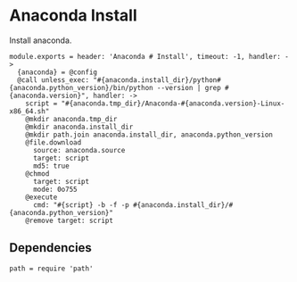 
# Anaconda Install

Install anaconda.

    module.exports = header: 'Anaconda # Install', timeout: -1, handler: ->
      {anaconda} = @config
      @call unless_exec: "#{anaconda.install_dir}/python#{anaconda.python_version}/bin/python --version | grep #{anaconda.version}", handler: ->
        script = "#{anaconda.tmp_dir}/Anaconda-#{anaconda.version}-Linux-x86_64.sh"
        @mkdir anaconda.tmp_dir
        @mkdir anaconda.install_dir
        @mkdir path.join anaconda.install_dir, anaconda.python_version
        @file.download
          source: anaconda.source
          target: script
          md5: true
        @chmod
          target: script
          mode: 0o755
        @execute
          cmd: "#{script} -b -f -p #{anaconda.install_dir}/#{anaconda.python_version}"
        @remove target: script

## Dependencies

    path = require 'path'
